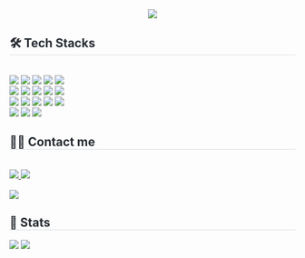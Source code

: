 <div align= "center">
    <img src="https://capsule-render.vercel.app/api?type=venom&color=auto&height=240&text=This%20is%20Eung&animation=fadeIn&fontSize=90" />
    </div>
    <div style="text-align: left;"> 
<!--     <h2 style="border-bottom: 1px solid #d8dee4; color: #282d33;"> 페이스트리스러운 개발자 </h2>  
    <div style="font-weight: 700; font-size: 15px; text-align: left; color: #282d33;"> <li> 저는 페이스트리같은 다양한 레이어가 있는 삶을 추구합니다.</li><li> 나의 기술로 여러 겹의 세상을 만들고 싶습니다.</li><li> 다양한 기술을 배우는 것에 두려움을 느끼는 것 보다 그 배움의 가치를 믿어 새로운 도전을 주저하지 않습니다.</li><li> 자만하지 않고 늘 배우며 나를 가꾸어 나가고자 합니다. </div> 
    </div> -->
    <div style="text-align: left;">
    <h2 style="border-bottom: 1px solid #d8dee4; color: #282d33;"> 🛠️ Tech Stacks </h2> <br> 
    <div style="margin: ; text-align: left;" "text-align: left;"> <img src="https://img.shields.io/badge/Figma-F24E1E?style=for-the-badge&logo=Figma&logoColor=white">
          <img src="https://img.shields.io/badge/Firebase-FFCA28?style=for-the-badge&logo=Firebase&logoColor=white">
          <img src="https://img.shields.io/badge/Git-F05032?style=for-the-badge&logo=Git&logoColor=white">
          <img src="https://img.shields.io/badge/Flutter-02569B?style=for-the-badge&logo=Flutter&logoColor=white">
          <img src="https://img.shields.io/badge/jQuery-0769AD?style=for-the-badge&logo=jQuery&logoColor=white">
          <br/><img src="https://img.shields.io/badge/Java-007396?style=for-the-badge&logo=Java&logoColor=white">
          <img src="https://img.shields.io/badge/Javascript-F7DF1E?style=for-the-badge&logo=Javascript&logoColor=white">
          <img src="https://img.shields.io/badge/MySQL-4479A1?style=for-the-badge&logo=MySQL&logoColor=white">
          <img src="https://img.shields.io/badge/Notion-000000?style=for-the-badge&logo=Notion&logoColor=white">
          <img src="https://img.shields.io/badge/React Query-FF4154?style=for-the-badge&logo=React Query&logoColor=white">
          <br/><img src="https://img.shields.io/badge/React-61DAFB?style=for-the-badge&logo=React&logoColor=white">
          <img src="https://img.shields.io/badge/Recoil-0179f3?style=for-the-badge&logo=Recoil&logoColor=white">
          <img src="https://img.shields.io/badge/Spring Boot-6DB33F?style=for-the-badge&logo=Spring Boot&logoColor=white">
          <img src="https://img.shields.io/badge/Vue.js-4FC08D?style=for-the-badge&logo=Vue.js&logoColor=white">
          <img src="https://img.shields.io/badge/CSS3-1572B6?style=for-the-badge&logo=CSS3&logoColor=white">
          <br/><img src="https://img.shields.io/badge/HTML5-E34F26?style=for-the-badge&logo=HTML5&logoColor=white">
          <img src="https://img.shields.io/badge/Discord-5865F2?style=for-the-badge&logo=Discord&logoColor=white">
          <img src="https://img.shields.io/badge/Github-181717?style=for-the-badge&logo=Github&logoColor=white">
          </div>
    </div>
    <div style="text-align: left;">
    <h2 style="border-bottom: 1px solid #d8dee4; color: #282d33;"> 🧑‍💻 Contact me </h2> <br> 
    <div style="text-align: left;"> <a href=https://www.instagram.com/eun_g_gg/> <img src="https://img.shields.io/badge/Instagram-E4405F?style=for-the-badge&logo=Instagram&logoColor=white&link=https://www.instagram.com/eun_g_gg/"> </a>
         <a href=mailto:eungg0214@gmail.com> <img src="https://img.shields.io/badge/Gmail-EA4335?style=for-the-badge&logo=Gmail&logoColor=white&link=mailto:eungg0214@gmail.com"> </a>
          </div>  <br> 
    <div style="text-align: left;"> <a href="https://hits.seeyoufarm.com"> <img src="https://hits.seeyoufarm.com/api/count/incr/badge.svg?url=https%3A%2F%2Fgithub.com%2FEung%2F&count_bg=%23000000&title_bg=%23000000&icon=github.svg&icon_color=%23FFFFFF&title=GitHub&edge_flat=false"/></a>
       </div> 
    </div>
    <div style="text-align: left;"> 
    <h2 style="border-bottom: 1px solid #d8dee4; color: #282d33;"> 🏅 Stats </h2> <div style="text-align: left;"> <img src="https://github-readme-stats.vercel.app/api?username=Eung&bg_color=180,00000000,dba6a6&title_color=000000&text_color=000000"
         /> <img src="https://github-readme-stats.vercel.app/api/top-langs/?username=Eung&layout=compact&bg_color=180,00000000,dba6a6&title_color=000000&text_color=000000"
           /> </div> 
    </div>
    

